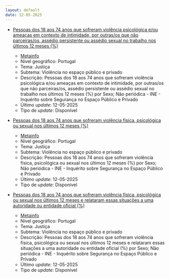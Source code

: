 ```yaml
---
layout: default
date: 12-05-2025
---
```

* [Pessoas dos 18 aos 74 anos que sofreram violência psicológica e/ou ameaças em contexto de intimidade, por outras/os que não parceiras/os, assédio persistente ou assédio sexual no trabalho nos últimos 12 meses (%)](https://www.ine.pt/xportal/xmain?xpid=INE&xpgid=ine_indicadores&indOcorrCod=0014419&contexto=bd&selTab=tab2)
  * [Metainfo](https://www.ine.pt/bddXplorer/htdocs/minfo.jsp?var_cd=0014419&lingua=PT)
  * Nível geográfico: Portugal
  * Tema: Justiça
  * Subtema: Violência no espaço público e privado
  * Descrição: Pessoas dos 18 aos 74 anos que sofreram violência psicológica e/ou ameaças em contexto de intimidade, por outras/os que não parceiras/os, assédio persistente ou assédio sexual no trabalho nos últimos 12 meses (%) por Sexo; Não periódica - INE - Inquérito sobre Segurança no Espaço Público e Privado
  * Último _update_: 12-05-2025
  * Tipo de _update_: Disponível

* [Pessoas dos 18 aos 74 anos que sofreram violência física, psicológica ou sexual nos últimos 12 meses (%)](https://www.ine.pt/xportal/xmain?xpid=INE&xpgid=ine_indicadores&indOcorrCod=0014420&contexto=bd&selTab=tab2)
  * [Metainfo](https://www.ine.pt/bddXplorer/htdocs/minfo.jsp?var_cd=0014420&lingua=PT)
  * Nível geográfico: Portugal
  * Tema: Justiça
  * Subtema: Violência no espaço público e privado
  * Descrição: Pessoas dos 18 aos 74 anos que sofreram violência física, psicológica ou sexual nos últimos 12 meses (%) por Sexo; Não periódica - INE - Inquérito sobre Segurança no Espaço Público e Privado
  * Último _update_: 12-05-2025
  * Tipo de _update_: Disponível

* [Pessoas dos 18 aos 74 anos que sofreram violência física, psicológica ou sexual nos últimos 12 meses e relataram essas situações a uma autoridade ou entidade oficial (%)](https://www.ine.pt/xportal/xmain?xpid=INE&xpgid=ine_indicadores&indOcorrCod=0014421&contexto=bd&selTab=tab2)
  * [Metainfo](https://www.ine.pt/bddXplorer/htdocs/minfo.jsp?var_cd=0014421&lingua=PT)
  * Nível geográfico: Portugal
  * Tema: Justiça
  * Subtema: Violência no espaço público e privado
  * Descrição: Pessoas dos 18 aos 74 anos que sofreram violência física, psicológica ou sexual nos últimos 12 meses e relataram essas situações a uma autoridade ou entidade oficial (%) por Sexo; Não periódica - INE - Inquérito sobre Segurança no Espaço Público e Privado
  * Último _update_: 12-05-2025
  * Tipo de _update_: Disponível

